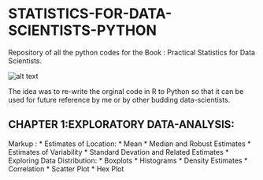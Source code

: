# STATISTICS-FOR-DATA-SCIENTISTS-PYTHON #
Repository of all the python codes for the Book : Practical Statistics for Data Scientists. 

![alt text](https://images-na.ssl-images-amazon.com/images/I/51XWliJw1uL._SX379_BO1,204,203,200_.jpg)

The idea was to re-write the orginal code in R to Python so that it can be used for future reference by me or by other budding data-scientists.

## CHAPTER 1:EXPLORATORY DATA-ANALYSIS: ##
 Markup : * Estimates of Location:
						*	Mean
						*	Median and Robust Estimates
					*	Estimates of Variability
						* Standard Devation and Related Estimates
					* Exploring Data Distribution:
						* Boxplots
						* Histograms
						* Density Estimates
					* Correlation
						* Scatter Plot
						* Hex Plot	
